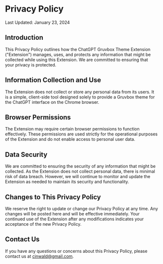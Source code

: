 # Privacy Policy

Last Updated: January 23, 2024

## Introduction

This Privacy Policy outlines how the ChatGPT Gruvbox Theme Extension ("Extension") manages, uses, and protects any information that might be collected while using this Extension. We are committed to ensuring that your privacy is protected.

## Information Collection and Use

The Extension does not collect or store any personal data from its users. It is a simple, client-side tool designed solely to provide a Gruvbox theme for the ChatGPT interface on the Chrome browser.

## Browser Permissions

The Extension may require certain browser permissions to function effectively. These permissions are used strictly for the operational purposes of the Extension and do not enable access to personal user data.

## Data Security

We are committed to ensuring the security of any information that might be collected. As the Extension does not collect personal data, there is minimal risk of data breach. However, we will continue to monitor and update the Extension as needed to maintain its security and functionality.

## Changes to This Privacy Policy

We reserve the right to update or change our Privacy Policy at any time. Any changes will be posted here and will be effective immediately. Your continued use of the Extension after any modifications indicates your acceptance of the new Privacy Policy.

## Contact Us

If you have any questions or concerns about this Privacy Policy, please contact us at cinwald@gmail.com.